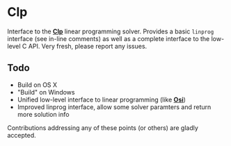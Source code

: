 Clp
=================

Interface to the **[Clp]** linear programming solver. Provides a basic ``linprog`` interface (see in-line comments) as well as a complete interface to the low-level C API. Very fresh, please report any issues. 

[Clp]: https://projects.coin-or.org/Clp

## Todo

- Build on OS X
- "Build" on Windows
- Unified low-level interface to linear programming (like **[Osi]**)
- Improved linprog interface, allow some solver paramters and return more solution info

Contributions addressing any of these points (or others) are gladly accepted.

[Osi]: https://projects.coin-or.org/Osi

